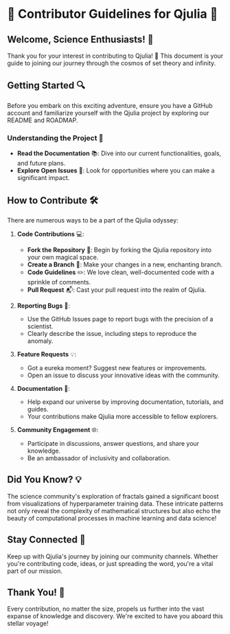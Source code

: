 # 🌟 Contributor Guidelines for Qjulia 🌌

## Welcome, Science Enthusiasts! 🚀
Thank you for your interest in contributing to Qjulia! 🧬 This document is your guide to joining our journey through the cosmos of set theory and infinity. 

## Getting Started 🔍
Before you embark on this exciting adventure, ensure you have a GitHub account and familiarize yourself with the Qjulia project by exploring our README and ROADMAP.

### Understanding the Project 📖
- **Read the Documentation** 📚: Dive into our current functionalities, goals, and future plans.
- **Explore Open Issues** 🔎: Look for opportunities where you can make a significant impact.

## How to Contribute 🛠
There are numerous ways to be a part of the Qjulia odyssey:

1. **Code Contributions** 💻:
   - **Fork the Repository** 🍴: Begin by forking the Qjulia repository into your own magical space.
   - **Create a Branch** 🌿: Make your changes in a new, enchanting branch.
   - **Code Guidelines** ✏️: We love clean, well-documented code with a sprinkle of comments.
   - **Pull Request** 📬: Cast your pull request into the realm of Qjulia.

2. **Reporting Bugs** 🐞:
   - Use the GitHub Issues page to report bugs with the precision of a scientist.
   - Clearly describe the issue, including steps to reproduce the anomaly.

3. **Feature Requests** 💡:
   - Got a eureka moment? Suggest new features or improvements.
   - Open an issue to discuss your innovative ideas with the community.

4. **Documentation** 📃:
   - Help expand our universe by improving documentation, tutorials, and guides.
   - Your contributions make Qjulia more accessible to fellow explorers.

5. **Community Engagement** 🌐:
   - Participate in discussions, answer questions, and share your knowledge.
   - Be an ambassador of inclusivity and collaboration.

## Did You Know? 💡
The science community's exploration of fractals gained a significant boost from visualizations of hyperparameter training data. These intricate patterns not only reveal the complexity of mathematical structures but also echo the beauty of computational processes in machine learning and data science!

## Stay Connected 📡
Keep up with Qjulia's journey by joining our community channels. Whether you're contributing code, ideas, or just spreading the word, you're a vital part of our mission.

## Thank You! 🌟
Every contribution, no matter the size, propels us further into the vast expanse of knowledge and discovery. We're excited to have you aboard this stellar voyage!